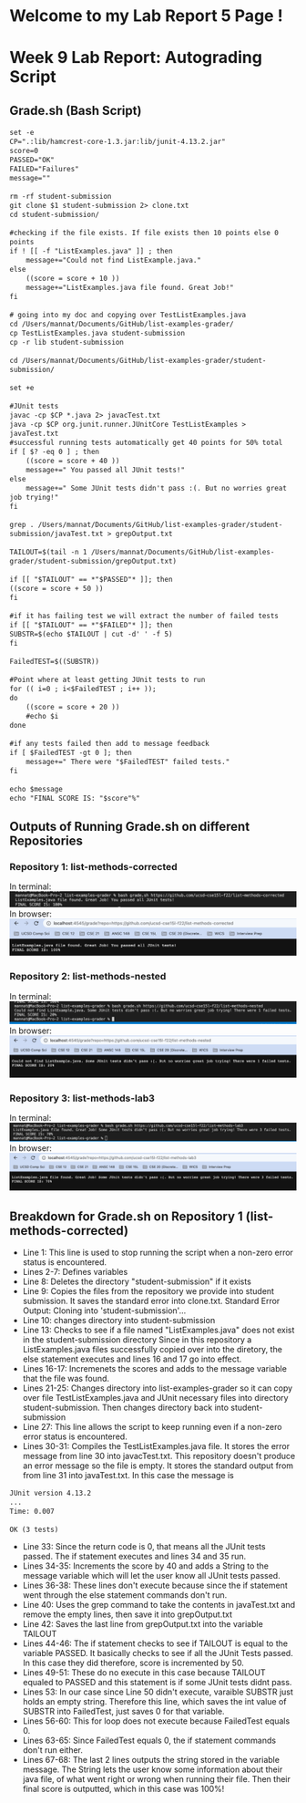 # **Welcome to my Lab Report 5 Page !**
# Week 9 Lab Report: Autograding Script 

Grade.sh (Bash Script)
--------------------------
>

    set -e 
    CP=".:lib/hamcrest-core-1.3.jar:lib/junit-4.13.2.jar"
    score=0
    PASSED="OK"
    FAILED="Failures"
    message=""

    rm -rf student-submission
    git clone $1 student-submission 2> clone.txt 
    cd student-submission/

    #checking if the file exists. If file exists then 10 points else 0 points 
    if ! [[ -f "ListExamples.java" ]] ; then 
        message+="Could not find ListExample.java."
    else 
        ((score = score + 10 )) 
        message+="ListExamples.java file found. Great Job!"
    fi

    # going into my doc and copying over TestListExamples.java 
    cd /Users/mannat/Documents/GitHub/list-examples-grader/
    cp TestListExamples.java student-submission 
    cp -r lib student-submission

    cd /Users/mannat/Documents/GitHub/list-examples-grader/student-submission/

    set +e

    #JUnit tests
    javac -cp $CP *.java 2> javacTest.txt
    java -cp $CP org.junit.runner.JUnitCore TestListExamples > javaTest.txt
    #successful running tests automatically get 40 points for 50% total 
    if [ $? -eq 0 ] ; then 
        ((score = score + 40 )) 
        message+=" You passed all JUnit tests!"
    else 
        message+=" Some JUnit tests didn't pass :(. But no worries great job trying!"
    fi

    grep . /Users/mannat/Documents/GitHub/list-examples-grader/student-submission/javaTest.txt > grepOutput.txt

    TAILOUT=$(tail -n 1 /Users/mannat/Documents/GitHub/list-examples-grader/student-submission/grepOutput.txt) 

    if [[ "$TAILOUT" == *"$PASSED"* ]]; then
    ((score = score + 50 ))
    fi

    #if it has failing test we will extract the number of failed tests 
    if [[ "$TAILOUT" == *"$FAILED"* ]]; then
    SUBSTR=$(echo $TAILOUT | cut -d' ' -f 5)
    fi

    FailedTEST=$((SUBSTR))

    #Point where at least getting JUnit tests to run 
    for (( i=0 ; i<$FailedTEST ; i++ )); 
    do 
        ((score = score + 20 ))
        #echo $i
    done

    #if any tests failed then add to message feedback 
    if [ $FailedTEST -gt 0 ]; then
        message+=" There were "$FailedTEST" failed tests."
    fi

    echo $message
    echo "FINAL SCORE IS: "$score"%"

## Outputs of Running Grade.sh on different Repositories

### Repository 1: list-methods-corrected

In terminal: 
![Image](Lab_Report_5_Photos/list-methods-corrected_output.png)
In browser: 
![Image](Lab_Report_5_Photos/browser_corrected.png)

### Repository 2: list-methods-nested

In terminal: 
![Image](Lab_Report_5_Photos/list-methods-nested_output.png)
In browser: 
![Image](Lab_Report_5_Photos/browser_nested.png)

### Repository 3: list-methods-lab3

In terminal: 
![Image](Lab_Report_5_Photos/list-methods-lab3_output.png)
In browser: 
![Image](Lab_Report_5_Photos/browser_lab3.png)

## Breakdown for Grade.sh on Repository 1 (list-methods-corrected)
* Line 1: This line is used to stop running the script when a non-zero error status is encountered. 
* Lines 2-7: Defines variables 
* Line 8: Deletes the directory "student-submission" if it exists
* Line 9: Copies the files from the repository we provide into student submission. It saves the standard error into clone.txt. 
    Standard Error Output: Cloning into 'student-submission'...
* Line 10: changes directory into student-submission
* Line 13: Checks to see if a file named "ListExamples.java" does not exist in the student-submission directory 
    Since in this repository a ListExamples.java files successfully copied over into the diretory, the else statement executes and lines 16 and 17 go into effect. 
* Lines 16-17: Incremenets the scores and adds to the message variable that the file was found. 
* Lines 21-25: Changes directory into list-examples-grader so it can copy over file TestListExamples.java and JUnit necessary files 
    into directory student-submission. 
    Then changes directory back into student-submission 
* Line 27: This line allows the script to keep running even if a non-zero error status is encountered. 
* Lines 30-31: Compiles the TestListExamples.java file. 
    It stores the error message from line 30 into javacTest.txt. This repository doesn't produce an error message so the file is empty. 
    It stores the standard output from from line 31 into javaTest.txt. In this case the message is 
>

    JUnit version 4.13.2
    ...
    Time: 0.007

    OK (3 tests)


* Line 33: Since the return code is 0, that means all the JUnit tests passed. The if statement executes and lines 34 and 35 run.  
* Lines 34-35: Increments the score by 40 and adds a String to the message variable which will let the user know all JUnit tests passed. 
* Lines 36-38: These lines don't execute because since the if statement went through the else statement commands don't run. 
* Line 40: Uses the grep command to take the contents in javaTest.txt and remove the empty lines, then save it into grepOutput.txt
* Line 42: Saves the last line from grepOutput.txt into the variable TAILOUT
* Lines 44-46: The if statement checks to see if TAILOUT is equal to the variable PASSED. 
    It basically checks to see if all the JUnit Tests passed. 
    In this case they did therefore, score is incremented by 50. 
* Lines 49-51: These do no execute in this case because TAILOUT equaled to PASSED and this statement is if some JUnit tests didnt pass. 
* Lines 53: In our case since Line 50 didn't execute, varaible SUBSTR just holds an empty string. 
    Therefore this line, which saves the int value of SUBSTR into FailedTest, just saves 0 for that variable. 
* Lines 56-60: This for loop does not execute because FailedTest equals 0. 
* Lines 63-65: Since FailedTest equals 0, the if statement commands don't run either. 
* Lines 67-68: The last 2 lines outputs the string stored in the variable message. 
    The String lets the user know some information about their java file, of what went right or wrong when running their file. 
    Then their final score is outputted, which in this case was 100%!

